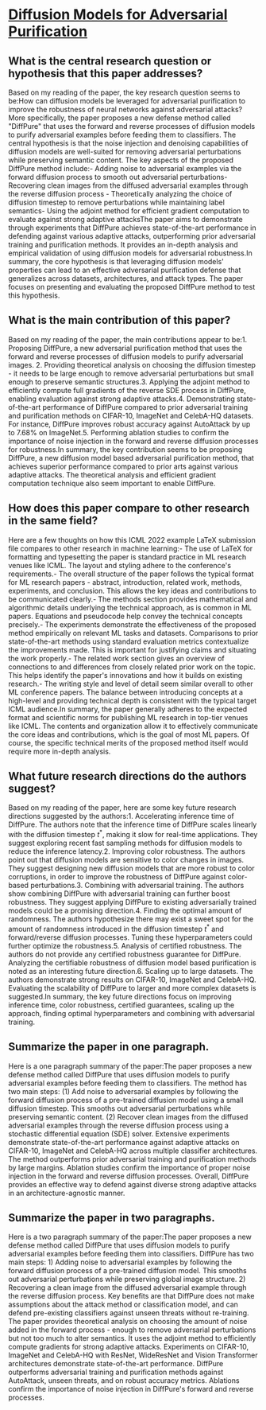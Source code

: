 # [Diffusion Models for Adversarial Purification](https://arxiv.org/abs/2205.07460)

## What is the central research question or hypothesis that this paper addresses?

Based on my reading of the paper, the key research question seems to be:How can diffusion models be leveraged for adversarial purification to improve the robustness of neural networks against adversarial attacks?More specifically, the paper proposes a new defense method called "DiffPure" that uses the forward and reverse processes of diffusion models to purify adversarial examples before feeding them to classifiers. The central hypothesis is that the noise injection and denoising capabilities of diffusion models are well-suited for removing adversarial perturbations while preserving semantic content. The key aspects of the proposed DiffPure method include:- Adding noise to adversarial examples via the forward diffusion process to smooth out adversarial perturbations- Recovering clean images from the diffused adversarial examples through the reverse diffusion process - Theoretically analyzing the choice of diffusion timestep to remove perturbations while maintaining label semantics- Using the adjoint method for efficient gradient computation to evaluate against strong adaptive attacksThe paper aims to demonstrate through experiments that DiffPure achieves state-of-the-art performance in defending against various adaptive attacks, outperforming prior adversarial training and purification methods. It provides an in-depth analysis and empirical validation of using diffusion models for adversarial robustness.In summary, the core hypothesis is that leveraging diffusion models' properties can lead to an effective adversarial purification defense that generalizes across datasets, architectures, and attack types. The paper focuses on presenting and evaluating the proposed DiffPure method to test this hypothesis.


## What is the main contribution of this paper?

Based on my reading of the paper, the main contributions appear to be:1. Proposing DiffPure, a new adversarial purification method that uses the forward and reverse processes of diffusion models to purify adversarial images. 2. Providing theoretical analysis on choosing the diffusion timestep - it needs to be large enough to remove adversarial perturbations but small enough to preserve semantic structures.3. Applying the adjoint method to efficiently compute full gradients of the reverse SDE process in DiffPure, enabling evaluation against strong adaptive attacks.4. Demonstrating state-of-the-art performance of DiffPure compared to prior adversarial training and purification methods on CIFAR-10, ImageNet and CelebA-HQ datasets. For instance, DiffPure improves robust accuracy against AutoAttack by up to 7.68% on ImageNet.5. Performing ablation studies to confirm the importance of noise injection in the forward and reverse diffusion processes for robustness.In summary, the key contribution seems to be proposing DiffPure, a new diffusion model based adversarial purification method, that achieves superior performance compared to prior arts against various adaptive attacks. The theoretical analysis and efficient gradient computation technique also seem important to enable DiffPure.


## How does this paper compare to other research in the same field?

Here are a few thoughts on how this ICML 2022 example LaTeX submission file compares to other research in machine learning:- The use of LaTeX for formatting and typesetting the paper is standard practice in ML research venues like ICML. The layout and styling adhere to the conference's requirements.- The overall structure of the paper follows the typical format for ML research papers - abstract, introduction, related work, methods, experiments, and conclusion. This allows the key ideas and contributions to be communicated clearly.- The methods section provides mathematical and algorithmic details underlying the technical approach, as is common in ML papers. Equations and pseudocode help convey the technical concepts precisely.- The experiments demonstrate the effectiveness of the proposed method empirically on relevant ML tasks and datasets. Comparisons to prior state-of-the-art methods using standard evaluation metrics contextualize the improvements made. This is important for justifying claims and situating the work properly.- The related work section gives an overview of connections to and differences from closely related prior work on the topic. This helps identify the paper's innovations and how it builds on existing research.- The writing style and level of detail seem similar overall to other ML conference papers. The balance between introducing concepts at a high-level and providing technical depth is consistent with the typical target ICML audience.In summary, the paper generally adheres to the expected format and scientific norms for publishing ML research in top-tier venues like ICML. The contents and organization allow it to effectively communicate the core ideas and contributions, which is the goal of most ML papers. Of course, the specific technical merits of the proposed method itself would require more in-depth analysis.


## What future research directions do the authors suggest?

Based on my reading of the paper, here are some key future research directions suggested by the authors:1. Accelerating inference time of DiffPure. The authors note that the inference time of DiffPure scales linearly with the diffusion timestep $t^*$, making it slow for real-time applications. They suggest exploring recent fast sampling methods for diffusion models to reduce the inference latency.2. Improving color robustness. The authors point out that diffusion models are sensitive to color changes in images. They suggest designing new diffusion models that are more robust to color corruptions, in order to improve the robustness of DiffPure against color-based perturbations.3. Combining with adversarial training. The authors show combining DiffPure with adversarial training can further boost robustness. They suggest applying DiffPure to existing adversarially trained models could be a promising direction.4. Finding the optimal amount of randomness. The authors hypothesize there may exist a sweet spot for the amount of randomness introduced in the diffusion timestep $t^*$ and forward/reverse diffusion processes. Tuning these hyperparameters could further optimize the robustness.5. Analysis of certified robustness. The authors do not provide any certified robustness guarantee for DiffPure. Analyzing the certifiable robustness of diffusion model based purification is noted as an interesting future direction.6. Scaling up to large datasets. The authors demonstrate strong results on CIFAR-10, ImageNet and CelebA-HQ. Evaluating the scalability of DiffPure to larger and more complex datasets is suggested.In summary, the key future directions focus on improving inference time, color robustness, certified guarantees, scaling up the approach, finding optimal hyperparameters and combining with adversarial training.


## Summarize the paper in one paragraph.

Here is a one paragraph summary of the paper:The paper proposes a new defense method called DiffPure that uses diffusion models to purify adversarial examples before feeding them to classifiers. The method has two main steps: (1) Add noise to adversarial examples by following the forward diffusion process of a pre-trained diffusion model using a small diffusion timestep. This smooths out adversarial perturbations while preserving semantic content. (2) Recover clean images from the diffused adversarial examples through the reverse diffusion process using a stochastic differential equation (SDE) solver. Extensive experiments demonstrate state-of-the-art performance against adaptive attacks on CIFAR-10, ImageNet and CelebA-HQ across multiple classifier architectures. The method outperforms prior adversarial training and purification methods by large margins. Ablation studies confirm the importance of proper noise injection in the forward and reverse diffusion processes. Overall, DiffPure provides an effective way to defend against diverse strong adaptive attacks in an architecture-agnostic manner.


## Summarize the paper in two paragraphs.

Here is a two paragraph summary of the paper:The paper proposes a new defense method called DiffPure that uses diffusion models to purify adversarial examples before feeding them into classifiers. DiffPure has two main steps: 1) Adding noise to adversarial examples by following the forward diffusion process of a pre-trained diffusion model. This smooths out adversarial perturbations while preserving global image structure. 2) Recovering a clean image from the diffused adversarial example through the reverse diffusion process. Key benefits are that DiffPure does not make assumptions about the attack method or classification model, and can defend pre-existing classifiers against unseen threats without re-training. The paper provides theoretical analysis on choosing the amount of noise added in the forward process - enough to remove adversarial perturbations but not too much to alter semantics. It uses the adjoint method to efficiently compute gradients for strong adaptive attacks. Experiments on CIFAR-10, ImageNet and CelebA-HQ with ResNet, WideResNet and Vision Transformer architectures demonstrate state-of-the-art performance. DiffPure outperforms adversarial training and purification methods against AutoAttack, unseen threats, and on robust accuracy metrics. Ablations confirm the importance of noise injection in DiffPure's forward and reverse processes.
